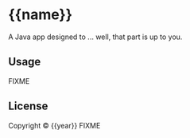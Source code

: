 # {{name}}

A Java app designed to ... well, that part is up to you.

## Usage

FIXME

## License

Copyright © {{year}} FIXME
